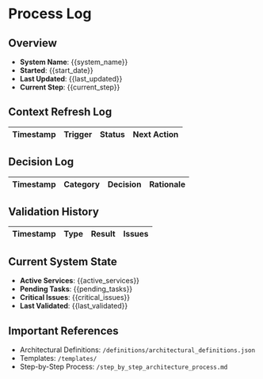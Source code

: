 # Process Log

## Overview
- **System Name**: {{system_name}}
- **Started**: {{start_date}}
- **Last Updated**: {{last_updated}}
- **Current Step**: {{current_step}}

## Context Refresh Log
| Timestamp | Trigger | Status | Next Action |
|-----------|---------|--------|-------------|
<!-- Context refresh entries will be added here -->

## Decision Log
| Timestamp | Category | Decision | Rationale |
|-----------|----------|----------|-----------|
<!-- Decision entries will be added here -->

## Validation History
| Timestamp | Type | Result | Issues |
|-----------|------|--------|---------|
<!-- Validation entries will be added here -->

## Current System State
- **Active Services**: {{active_services}}
- **Pending Tasks**: {{pending_tasks}}
- **Critical Issues**: {{critical_issues}}
- **Last Validated**: {{last_validated}}

## Important References
- Architectural Definitions: `/definitions/architectural_definitions.json`
- Templates: `/templates/`
- Step-by-Step Process: `/step_by_step_architecture_process.md`